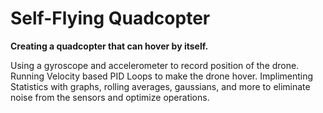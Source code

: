# Self-Flying Quadcopter
**Creating a quadcopter that can hover by itself.**

Using a gyroscope and accelerometer to record position of the drone. Running Velocity based PID Loops to make the drone hover. Implimenting Statistics with graphs, rolling averages, gaussians, and more to eliminate noise from the sensors and optimize operations.
